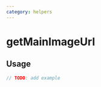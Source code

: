 ```yaml
---
category: helpers
---
```


# getMainImageUrl

<!-- PLACEHOLDER_DESCRIPTION -->

## Usage

```ts
// TODO: add example
```
